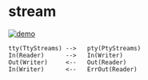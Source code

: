 # stream

[![demo](https://asciinema.org/a/Ff5lHekWWExYdaCipYaULG1eM.svg)](https://asciinema.org/a/Ff5lHekWWExYdaCipYaULG1eM?autoplay=1)


```
tty(TtyStreams) -->   pty(PtyStreams)
In(Reader)      -->   In(Writer)
Out(Writer)     <--   Out(Reader)
In(Writer)      <--   ErrOut(Reader)
```

